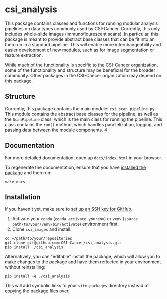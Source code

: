 # csi_analysis

This package contains classes and functions for running modular analysis pipelines on
data types commonly used by CSI-Cancer. Currently, this only includes whole-slide
images (immunoflourescent scans). In particular, this package is meant to provide
abstract base classes that can be fit into an then run in a standard pipeline. This will
enable more interchangeability and easier development of new modules, such as for image
segmentation or feature extraction.

While much of the functionality is specific to the CSI-Cancer organization, some of the
functionality and structure may be beneficial for the broader community.
Other packages in the CSI-Cancer organization may depend on this package.

## Structure

Currently, this package contains the main module: `csi_scan_pipeline.py`.
This module contains the abstract base classes for the pipeline, as well as the
`ScanPipeline` class, which is the main class for running the pipeline. This class
contains the `run()` method, which handles parallelization, logging, and passing data
between the module components. 4

## Documentation

For more detailed documentation, open up `docs/index.html` in your browser.

To regenerate the documentation, ensure that you
have [installed the package](#installation) and then run:

```commandline
make_docs
```

## Installation

If you haven't yet, make sure
to [set up an SSH key for GitHub](https://docs.github.com/en/authentication/connecting-to-github-with-ssh/generating-a-new-ssh-key-and-adding-it-to-the-ssh-agent).

1. Activate your `conda` (`conda activate yourenv`) or
   `venv` (`source path/to/your/venv/bin/activate`) environment first.
2. Clone `csi_images` and install:

```commandline
cd ~/path/to/your/repositories
git clone git@github.com:CSI-Cancer/csi_analysis.git
pip install ./csi_analysis
```

Alternatively, you can "editable" install the package, which will allow you to make
changes to the package and have them reflected in your environment without reinstalling:

```commandline
pip install -e ./csi_analysis
```

This will add symbolic links to your `site-packages` directory instead of copying the
package files over.
